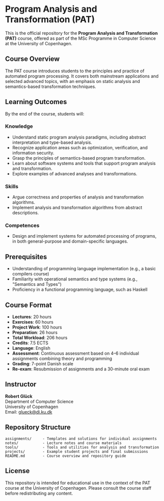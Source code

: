 # Program Analysis and Transformation (PAT)

This is the official repository for the **Program Analysis and Transformation (PAT)** course, offered as part of the MSc Programme in Computer Science at the University of Copenhagen.

## Course Overview

The PAT course introduces students to the principles and practice of automated program processing. It covers both mainstream applications and selected advanced topics, with an emphasis on static analysis and semantics-based transformation techniques.

## Learning Outcomes

By the end of the course, students will:

### Knowledge

- Understand static program analysis paradigms, including abstract interpretation and type-based analysis.
- Recognize application areas such as optimization, verification, and information security.
- Grasp the principles of semantics-based program transformation.
- Learn about software systems and tools that support program analysis and transformation.
- Explore examples of advanced analyses and transformations.

### Skills

- Argue correctness and properties of analysis and transformation algorithms.
- Implement analysis and transformation algorithms from abstract descriptions.

### Competences

- Design and implement systems for automated processing of programs, in both general-purpose and domain-specific languages.

## Prerequisites

- Understanding of programming language implementation (e.g., a basic compilers course)
- Familiarity with operational semantics and type systems (e.g., "Semantics and Types")
- Proficiency in a functional programming language, such as Haskell

## Course Format

- **Lectures**: 20 hours  
- **Exercises**: 60 hours  
- **Project Work**: 100 hours  
- **Preparation**: 26 hours  
- **Total Workload**: 206 hours  
- **Credits**: 7.5 ECTS  
- **Language**: English  
- **Assessment**: Continuous assessment based on 4–6 individual assignments combining theory and programming  
- **Grading**: 7-point Danish scale  
- **Re-exam**: Resubmission of assignments and a 30-minute oral exam

## Instructor

**Robert Glück**  
Department of Computer Science  
University of Copenhagen  
Email: glueck@di.ku.dk

## Repository Structure

```
assignments/     - Templates and solutions for individual assignments  
notes/           - Lecture notes and course materials  
tools/           - Tools and utilities for analysis and transformation  
projects/        - Example student projects and final submissions  
README.md        - Course overview and repository guide  
```

## License

This repository is intended for educational use in the context of the PAT course at the University of Copenhagen. Please consult the course staff before redistributing any content.
